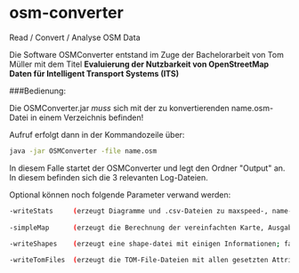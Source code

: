 # osm-converter
Read / Convert / Analyse OSM Data

Die Software OSMConverter entstand im Zuge der Bachelorarbeit von Tom Müller mit dem Titel
**Evaluierung der Nutzbarkeit von OpenStreetMap Daten für Intelligent Transport Systems (ITS)**

###Bedienung:

Die OSMConverter.jar _muss_ sich mit der zu konvertierenden name.osm-Datei in einem Verzeichnis befinden!

Aufruf erfolgt dann in der Kommandozeile über:
```bash
java -jar OSMConverter -file name.osm
```

In diesem Falle startet der OSMConverter und legt den Ordner "Output" an.
In diesem befinden sich die 3 relevanten Log-Dateien.

Optional können noch folgende Parameter verwand werden:
```bash
-writeStats 	(erzeugt Diagramme und .csv-Dateien zu maxspeed-, name- und lanes-Tag)
				 
-simpleMap		(erzeugt die Berechnung der vereinfachten Karte, Ausgabe erfolgt nur wenn zusätzlich -writeShapes benutzt wird!)
		
-writeShapes	(erzeugt eine shape-datei mit einigen Informationen; falls -simpleMap genutzt wird, erstellt es zusätzlich die simpleMap als shape-file)

-writeTomFiles 	(erzeugt die TOM-File-Dateien mit allen gesetzten Attributen)
```
